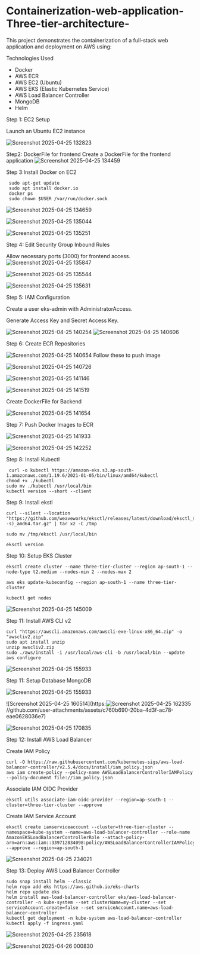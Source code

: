 # Containerization-web-application-Three-tier-architecture-

This project demonstrates the containerization of a full-stack web application and deployment on AWS using:

Technologies Used

- Docker
- AWS ECR
- AWS EC2 (Ubuntu)
- AWS EKS (Elastic Kubernetes Service)
- AWS Load Balancer Controller
- MongoDB
- Helm

Step 1: EC2 Setup

Launch an Ubuntu EC2 instance 

![Screenshot 2025-04-25 132823](https://github.com/user-attachments/assets/bd918dd2-59a2-4662-8aed-fd15a24a0c32)


Step2: DockerFile for frontend
Create a DockerFile for the frontend application
![Screenshot 2025-04-25 134459](https://github.com/user-attachments/assets/71da86a0-75c2-4b93-bdfa-ce97cb7fe924)

Step 3:Install Docker on EC2

     sudo apt-get update
     sudo apt install docker.io
     docker ps
     sudo chown $USER /var/run/docker.sock
![Screenshot 2025-04-25 134659](https://github.com/user-attachments/assets/5c4d2614-80ae-4ac2-b85c-70b2e07ebbf2)

![Screenshot 2025-04-25 135044](https://github.com/user-attachments/assets/ab02ea32-4fee-4110-9bf9-7cd076546c09)

![Screenshot 2025-04-25 135251](https://github.com/user-attachments/assets/06ae2b5f-9287-4862-ba17-4b223378ef81)

Step 4: Edit Security Group Inbound Rules

Allow necessary ports (3000) for frontend access.
![Screenshot 2025-04-25 135847](https://github.com/user-attachments/assets/28e8878a-9ca4-451f-a7e5-537b07b920d1)

![Screenshot 2025-04-25 135544](https://github.com/user-attachments/assets/82661f2d-f318-4da5-8ab1-f662b1ee65d8)

![Screenshot 2025-04-25 135631](https://github.com/user-attachments/assets/eeaf3c18-2a04-4af7-b9d0-06ba7bc4acf3)

Step 5: IAM Configuration

Create a user eks-admin with AdministratorAccess.

Generate Access Key and Secret Access Key.

![Screenshot 2025-04-25 140254](https://github.com/user-attachments/assets/93c4c9ff-c4aa-4402-adcd-32db43126ba6)
![Screenshot 2025-04-25 140606](https://github.com/user-attachments/assets/e4a36a5a-6a9b-4e72-93e0-62cdde0a30f7)

Step 6: Create ECR Repositories

![Screenshot 2025-04-25 140654](https://github.com/user-attachments/assets/a89ff2b8-0d3f-4d97-9e47-53a70864f676)
Follow these to push image

![Screenshot 2025-04-25 140726](https://github.com/user-attachments/assets/995fc18b-529b-430a-9a6a-44ddf4facef4)

![Screenshot 2025-04-25 141146](https://github.com/user-attachments/assets/4c1d5a82-83e1-4e4a-b430-f21928a355fc)

![Screenshot 2025-04-25 141519](https://github.com/user-attachments/assets/40fab7aa-b0af-451d-85f8-5b47cd0da90a)

Create DockerFile for Backend

![Screenshot 2025-04-25 141654](https://github.com/user-attachments/assets/86985112-5e51-425d-9607-c58a0821e553)

Step 7: Push Docker Images to ECR

![Screenshot 2025-04-25 141933](https://github.com/user-attachments/assets/3e2cf2a3-877f-40a2-b968-f6ec4260d297)

![Screenshot 2025-04-25 142252](https://github.com/user-attachments/assets/ae958091-74ab-4973-9f4c-23ee9c47e7dd)

Step 8: Install Kubectl

     curl -o kubectl https://amazon-eks.s3.ap-south-1.amazonaws.com/1.19.6/2021-01-05/bin/linux/amd64/kubectl
    chmod +x ./kubectl
    sudo mv ./kubectl /usr/local/bin
    kubectl version --short --client


Step 9: Install ekstl

    curl --silent --location "https://github.com/weaveworks/eksctl/releases/latest/download/eksctl_$(uname -s)_amd64.tar.gz" | tar xz -C /tmp
    
    sudo mv /tmp/eksctl /usr/local/bin
    
    eksctl version

Step 10: Setup EKS Cluster

    eksctl create cluster --name three-tier-cluster --region ap-south-1 --node-type t2.medium --nodes-min 2 --nodes-max 2
    
    aws eks update-kubeconfig --region ap-south-1 --name three-tier-cluster
    
    kubectl get nodes

![Screenshot 2025-04-25 145009](https://github.com/user-attachments/assets/9e5f8c94-8276-4af7-a847-154ed3dd7802)

Step 11: Install AWS CLI v2

    curl "https://awscli.amazonaws.com/awscli-exe-linux-x86_64.zip" -o "awscliv2.zip"
    sudo apt install unzip
    unzip awscliv2.zip
    sudo ./aws/install -i /usr/local/aws-cli -b /usr/local/bin --update
    aws configure

![Screenshot 2025-04-25 155933](https://github.com/user-attachments/assets/55b8f5fc-0d66-4629-8e8d-bfbf275bfe8b)

Step 11: Setup Database MongoDB 

![Screenshot 2025-04-25 155933](https://github.com/user-attachments/assets/7673e6fc-3636-414f-a8a5-0ee275e6d49f)

![Screenshot 2025-04-25 160514](https:![Screenshot 2025-04-25 162335](https://github.com/user-attachments/assets/12a62840-fb0d-4521-ac5e-c136b26a7e46)
//github.com/user-attachments/assets/c760b690-20ba-4d3f-ac78-eae0628036e7)

![Screenshot 2025-04-25 170835](https://github.com/user-attachments/assets/9abc14cf-a768-4412-9705-8e909f56d9a1)


 Step 12: Install AWS Load Balancer
 
   Create IAM Policy 
   
    curl -O https://raw.githubusercontent.com/kubernetes-sigs/aws-load-balancer-controller/v2.5.4/docs/install/iam_policy.json
    aws iam create-policy --policy-name AWSLoadBalancerControllerIAMPolicy --policy-document file://iam_policy.json

  Associate IAM OIDC Provider

    eksctl utils associate-iam-oidc-provider --region=ap-south-1 --cluster=three-tier-cluster --approve

Create IAM Service Account

    eksctl create iamserviceaccount --cluster=three-tier-cluster --namespace=kube-system --name=aws-load-balancer-controller --role-name AmazonEKSLoadBalancerControllerRole --attach-policy-arn=arn:aws:iam::339712834098:policy/AWSLoadBalancerControllerIAMPolicy --approve --region=ap-south-1

![Screenshot 2025-04-25 234021](https://github.com/user-attachments/assets/12c3c83e-311e-482b-b02b-f77bbef58c23)

Step 13: Deploy AWS Load Balancer Controller

    sudo snap install helm --classic
    helm repo add eks https://aws.github.io/eks-charts
    helm repo update eks
    helm install aws-load-balancer-controller eks/aws-load-balancer-controller -n kube-system --set clusterName=my-cluster --set serviceAccount.create=false --set serviceAccount.name=aws-load-balancer-controller
    kubectl get deployment -n kube-system aws-load-balancer-controller
    kubectl apply -f ingress.yaml
    
![Screenshot 2025-04-25 235618](https://github.com/user-attachments/assets/635749ea-43a8-4fd2-9e69-0437d23dddb5)

![Screenshot 2025-04-26 000830](https://github.com/user-attachments/assets/edfa87f1-5184-4cbf-8dfd-a6ea7fb2e0ef)



